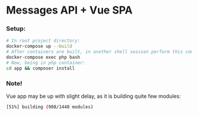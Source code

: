# Messages API + Vue SPA

### Setup:
```bash
# In root project directory:
docker-compose up --build
# After containers are built, in another shell session perform this command to enter php container:
docker-compose exec php bash
# Now, being in php container:
cd app && composer install
```
### Note!
Vue app may be up with slight delay, as it is building quite few modules:
```bash
[51%] building (908/1440 modules)
```